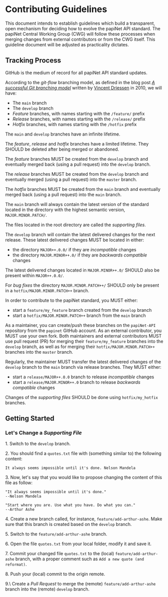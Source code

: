 # Contributing Guidelines

This document intends to establish guidelines which build a transparent, open mechanism for deciding how to evolve the papiNet API standard. The papiNet Central Working Group (CWG) will follow these processes when merging changes from external contributors or from the CWG itself. This guideline document will be adjusted as practicality dictates.

## Tracking Process

GitHub is the medium of record for all papiNet API standard updates.

According to the _git-flow_ branching model, as defined in the blog post [_A successful Git branching model_](https://nvie.com/posts/a-successful-git-branching-model/) written by [Vincent Driessen](https://nvie.com/about/) in 2010, we will have:

* The `main` branch
* The `develop` branch
* _Feature_ branches, with names starting with the `/feature/` prefix
* _Release_ branches, with names starting with the `/release/` prefix
* _Hotfix_ branches, with names starting with the `/hotfix` prefix

The `main` and `develop` branches have an infinite lifetime.

The _feature_, _release_ and _hotfix_ branches have a limited lifetime. They SHOULD be deleted after being merged or abandoned.

The _feature_ branches MUST be created from the `develop` branch and eventually merged back (using a pull request) into the `develop` branch.

The _release_ branches MUST be created from the `develop` branch and eventually merged (using a pull request) into the `master` branch.

The _hotfix_ branches MUST be created from the `main` branch and eventually merged back (using a pull request) into the `main` branch.

The `main` branch will always contain the latest version of the standard located in the directory with the highest semantic version, `MAJOR.MINOR.PATCH/`.

The files located in the root directory are called the _supporting files_.

The `develop` branch will contain the latest delivered changes for the next release. These latest delivered changes MUST be located in either:

* the directory `MAJOR++.0.0/` if they are _incompatible_ changes
* the directory `MAJOR.MINOR++.0/` if they are _backwards compatible_ changes

The latest delivered changes located in `MAJOR.MINOR++.0/` SHOULD also be present within `MAJOR++.0.0/`.

For _bug fixes_ the directory `MAJOR.MINOR.PATCH++/` SHOULD only be present in a `hotfix/MAJOR.MINOR.PATCH++` branch.

In order to contribute to the papiNet standard, you MUST either:

* start a `feature/my_feature` branch created from the `develop` branch
* start a `hotfix/MAJOR.MINOR.PATCH++` branch from the `main` branch

As a maintainer, you can create/push these branches on the `papiNet-API` repository from the `papinet` GitHub account. As an external contributor, you MUST use your own fork. Both maintainers and external contributors MUST use pull request (PR) for merging their `feature/my_feature` branches into the `develop` branch, as well as for merging their `hotfix/MAJOR.MINOR.PATCH++` branches into the `master` branch.

Regularly, the maintainer MUST transfer the latest delivered changes of the `develop` branch to the `main` branch via release branches. They MUST either:

* start a `release/MAJOR++.0.0` branch to release _incompatible_ changes
* start a `release/MAJOR.MINOR++.0` branch to release  _backwards compatible_ changes

Changes of the _supporting files_ SHOULD be done using `hotfix/my_hotfix` branches.

## Getting Started

### Let's Change a _Supporting File_

1\. Switch to the `develop` branch.

2\. You should find a `quotes.txt` file with (something similar to) the following content:

```text
It always seems impossible until it's done. Nelson Mandela
```

3\. Now, let's say that you would like to propose changing the content of this file as follow:

```text
"It always seems impossible until it's done."
--Nelson Mandela

"Start where you are. Use what you have. Do what you can."
--Arthur Ashe
```

4\. Create a new branch called, for instance, `feature/add-arthur-ashe`. Make sure that this branch is created based on the `develop` branch.

5\. Switch to the `feature/add-arthur-ashe` branch.

6\. Open the file `quotes.txt` from your local folder, modify it and save it.

7\. Commit your changed file `quotes.txt` to the (local) `feature/add-arthur-ashe` branch, with a proper comment such as `Add a new quote (and reformat)`.

8\. Push your (local) commit to the origin remote.

9.\ Create a _Pull Request_ to merge the (remote) `feature/add-arthur-ashe` branch into the (remote) `develop` branch.
